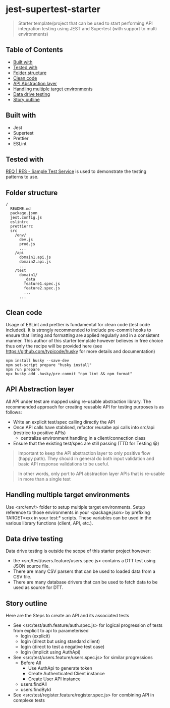 # jest-supertest-starter
>Starter template/project that can be used to start performing API integration testing using JEST and Supertest (with support to multi environments)

## Table of Contents
<!-- npx markdown-toc -i README.md -->

<!-- toc -->

- [Built with](#built-with)
- [Tested with](#tested-with)
- [Folder structure](#folder-structure)
- [Clean code](#clean-code)
- [API Abstraction layer](#api-abstraction-layer)
- [Handling multiple target environments](#handling-multiple-target-environments)
- [Data drive testing](#data-drive-testing)
- [Story outline](#story-outline)

<!-- tocstop -->

## Built with
* Jest
* Supertest
* Prettier
* ESLint

## Tested with
[REQ | RES - Sample Test Service](https://reqres.in/) is used to demonstrate the testing patterns to use.

## Folder structure
```
/
  README.md
  package.json
  jest.config.js
  eslintrc
  prettierrc
  src
    /env/
      dev.js
      prod.js
      ...
    /api
      domain1.api.js
      domain2.api.js
      ...
    /test
      domain1/
        _data
        feature1.spec.js
        feature2.spec.js
        ...
      ...
```

## Clean code
Usage of ESLint and prettier is fundamental for clean code (test code included). It is strongly recommended to include pre-commit 
hooks to ensure that linting and formatting are applied regularly and in a consistent manner. This author of this starter template however
believes in free choice thus only the recipe will be provided here (see <https://github.com/typicode/husky> for more details 
and documentation)
```shell
npm install husky --save-dev
npm set-script prepare "husky install"
npm run prepare
npx husky add .husky/pre-commit "npm lint && npm format"
```

## API Abstraction layer
All API under test are mapped using re-usable abstraction library. The recommended approach for creating reusable API for testing
purposes is as follows:
* Write an explicit test/spec calling directly the API
* Once API calls have stablised, refactor reusabe api calls into src/api (restrice to positive APIs)
  * centralize environment handling in a client/connection class
* Ensure that the existing test/spec are still passing (TTD for Testing	😀)

>Important to keep the API abstraction layer to only positive flow (happy path). They should in general do both input validation and basic API response validations to be useful.

> In other words, only port to API abstraction layer APIs that is re-usable in more than a single test

## Handling multiple target environments
Use <src/env/> folder to setup multiple target environments. Setup reference to those environments in your 
<package.json> by prefixing TARGET=xxx in your test:* scripts. These variables can be used in the various library functions (client, API, etc.).

## Data drive testing
Data drive testing is outside the scope of this starter project however:
* the <src/test/users.feature/users.spec.js> contains a DTT test using JSON source file.
* There are many CSV parsers that can be used to loaded data from a CSV file.
* There are many database drivers that can be used to fetch data to be used as source for DTT. 

## Story outline
Here are the Steps to create an API and its associated tests
* See <src/test/auth.feature/auth.spec.js> for logical progression of tests from explicit to api to parameterised
  * login (explicit)
  * login (direct but using standard client)
  * login (direct to test a negative test case)
  * login (implicit using AuthApi)
* See <src/test/users.feature/users.spec.js> for similar progressions
  * Before All
    * Use AuthApi to generate token
    * Create Authenticated Client instance
    * Create User API instance
  * users.findAll
  * users.findById
* See <src/test/register.feature/register.spec.js> for combining API in complexe tests
